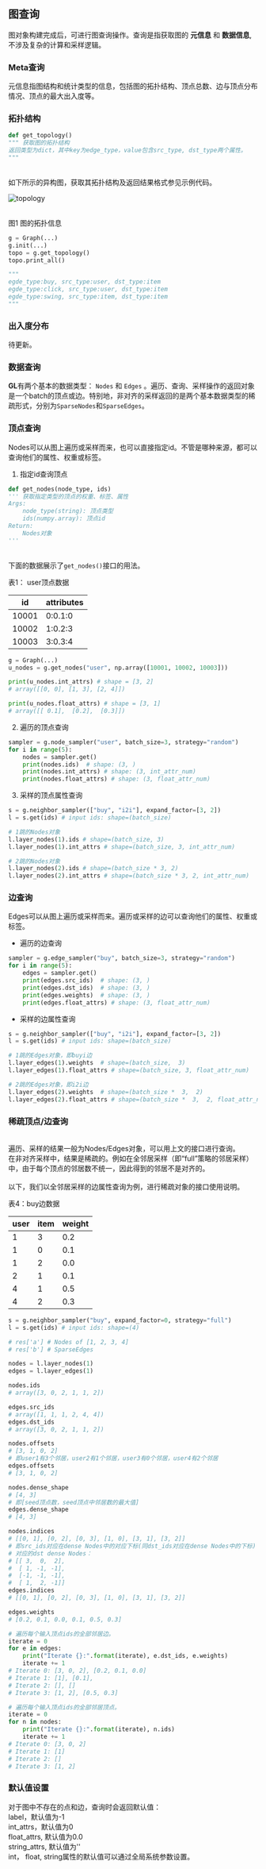 ## 图查询

图对象构建完成后，可进行图查询操作。查询是指获取图的 **元信息** 和 **数据信息**, 不涉及复杂的计算和采样逻辑。<br />

<a name="WREbw"></a>
### Meta查询

元信息指图结构和统计类型的信息，包括图的拓扑结构、顶点总数、边与顶点分布情况、顶点的最大出入度等。<br />

<a name="EyXMf"></a>
### 拓扑结构 <br />

```python
def get_topology()
""" 获取图的拓扑结构
返回类型为dict，其中key为edge_type，value包含src_type, dst_type两个属性。
"""
```

<br />如下所示的异构图，获取其拓扑结构及返回结果格式参见示例代码。

![topology](../../../images/topology.png)

<br /> 图1 图的拓扑信息 </div>

```python
g = Graph(...)
g.init(...)
topo = g.get_topology()
topo.print_all()

"""
egde_type:buy, src_type:user, dst_type:item
egde_type:click, src_type:user, dst_type:item
egde_type:swing, src_type:item, dst_type:item
"""
```


<a name="laOmB"></a>
### 出入度分布
待更新。<br />

<a name="FPU74"></a>
### 数据查询

**GL**有两个基本的数据类型： `Nodes` 和 `Edges` 。遍历、查询、采样操作的返回对象是一个batch的顶点或边。特别地，非对齐的采样返回的是两个基本数据类型的稀疏形式，分别为`SparseNodes`和`SparseEdges`。<br />

### 顶点查询

Nodes可以从图上遍历或采样而来，也可以直接指定id。不管是哪种来源，都可以查询他们的属性、权重或标签。<br />

1. 指定id查询顶点<br />

```python
def get_nodes(node_type, ids)
''' 获取指定类型的顶点的权重、标签、属性
Args:
    node_type(string): 顶点类型
    ids(numpy.array): 顶点id
Return:
    Nodes对象
'''
```

<br />下面的数据展示了`get_nodes()`接口的用法。

表1： user顶点数据

| id | attributes |
| --- | --- |
| 10001 | 0:0.1:0 |
| 10002 | 1:0.2:3 |
| 10003 | 3:0.3:4 |

```python
g = Graph(...)
u_nodes = g.get_nodes("user", np.array([10001, 10002, 10003]))

print(u_nodes.int_attrs) # shape = [3, 2]
# array([[0, 0], [1, 3], [2, 4]])

print(u_nodes.float_attrs) # shape = [3, 1]
# array([[ 0.1],  [0.2],  [0.3]])
```

2. 遍历的顶点查询 <br />

```python
sampler = g.node_sampler("user", batch_size=3, strategy="random")
for i in range(5):
    nodes = sampler.get()
    print(nodes.ids)  # shape: (3, )
    print(nodes.int_attrs) # shape: (3, int_attr_num)
    print(nodes.float_attrs) # shape: (3, float_attr_num)

```

3. 采样的顶点属性查询<br />

```python
s = g.neighbor_sampler(["buy", "i2i"], expand_factor=[3, 2])
l = s.get(ids) # input ids: shape=(batch_size)

# 1跳的Nodes对象
l.layer_nodes(1).ids # shape=(batch_size, 3)
l.layer_nodes(1).int_attrs # shape=(batch_size, 3, int_attr_num)

# 2跳的Nodes对象
l.layer_nodes(2).ids # shape=(batch_size * 3, 2)
l.layer_nodes(2).int_attrs # shape=(batch_size * 3, 2, int_attr_num)
```

<a name="q3IOm"></a>
### 边查询<br />

Edges可以从图上遍历或采样而来。遍历或采样的边可以查询他们的属性、权重或标签。
<br />

- 遍历的边查询<br />

```python
sampler = g.edge_sampler("buy", batch_size=3, strategy="random")
for i in range(5):
    edges = sampler.get()
    print(edges.src_ids)  # shape: (3, )
    print(edges.dst_ids)  # shape: (3, )
    print(edges.weights)  # shape: (3, )
    print(edges.float_attrs) # shape: (3, float_attr_num)
```

- 采样的边属性查询 <br />

```python
s = g.neighbor_sampler(["buy", "i2i"], expand_factor=[3, 2])
l = s.get(ids) # input ids: shape=(batch_size)

# 1跳的Edges对象，即buyi边
l.layer_edges(1).weights  # shape=(batch_size,  3)
l.layer_edges(1).float_attrs # shape=(batch_size, 3, float_attr_num)

# 2跳的Edges对象，即i2i边
l.layer_edges(2).weights  # shape=(batch_size *  3,  2)
l.layer_edges(2).float_attrs # shape=(batch_size *  3,  2, float_attr_num)
```

<a name="rogkI"></a>
### 稀疏顶点/边查询<br />

<br />
遍历、采样的结果一般为Nodes/Edges对象，可以用上文的接口进行查询。<br />在非对齐采样中，结果是稀疏的。例如在全邻居采样（即“full”策略的邻居采样）中，由于每个顶点的邻居数不统一，因此得到的邻居不是对齐的。<br />
<br />以下，我们以全邻居采样的边属性查询为例，进行稀疏对象的接口使用说明。<br />

表4：buy边数据<br />

| user | item | weight |
| --- | --- | --- |
| 1 | 3 | 0.2 |
| 1 | 0 | 0.1 |
| 1 | 2 | 0.0 |
| 2 | 1 | 0.1 |
| 4 | 1 | 0.5 |
| 4 | 2 | 0.3 |


```python
s = g.neighbor_sampler("buy", expand_factor=0, strategy="full")
l = s.get(ids) # input ids: shape=(4)

# res['a'] # Nodes of [1, 2, 3, 4]
# res['b'] # SparseEdges

nodes = l.layer_nodes(1)
edges = l.layer_edges(1)

nodes.ids 
# array([3, 0, 2, 1, 1, 2])

edges.src_ids 
# array([1, 1, 1, 2, 4, 4])
edges.dst_ids
# array([3, 0, 2, 1, 1, 2])

nodes.offsets 
# [3, 1, 0, 2] 
# 即user1有3个邻居，user2有1个邻居，user3有0个邻居，user4有2个邻居
edges.offsets 
# [3, 1, 0, 2]

nodes.dense_shape
# [4, 3]
# 即[seed顶点数，seed顶点中邻居数的最大值]
edges.dense_shape
# [4, 3]

nodes.indices
# [[0, 1], [0, 2], [0, 3], [1, 0], [3, 1], [3, 2]]
# 即src_ids对应在dense Nodes中的对应下标(同dst_ids对应在dense Nodes中的下标)
# 对应的dst dense Nodes：
# [[ 3,  0,  2],
#  [ 1, -1, -1],
#  [-1, -1, -1],
#  [ 1,  2, -1]]
edges.indices
# [[0, 1], [0, 2], [0, 3], [1, 0], [3, 1], [3, 2]]

edges.weights
# [0.2, 0.1, 0.0, 0.1, 0.5, 0.3]

# 遍历每个输入顶点ids的全部邻居边。
iterate = 0
for e in edges:
    print("Iterate {}:".format(iterate), e.dst_ids, e.weights)
    iterate += 1
# Iterate 0: [3, 0, 2], [0.2, 0.1, 0.0]
# Iterate 1: [1], [0.1],
# Iterate 2: [], []
# Iterate 3: [1, 2], [0.5, 0.3]

# 遍历每个输入顶点ids的全部邻居顶点。
iterate = 0
for n in nodes:
    print("Iterate {}:".format(iterate), n.ids)
    iterate += 1
# Iterate 0: [3, 0, 2]
# Iterate 1: [1]
# Iterate 2: []
# Iterate 3: [1, 2]
```

### 默认值设置

对于图中不存在的点和边，查询时会返回默认值：<br />
label，默认值为-1<br />
int_attrs，默认值为0<br />
float_attrs, 默认值为0.0<br />
string_attrs, 默认值为''<br />
int， float, string属性的默认值可以通过全局系统参数设置。<br />

